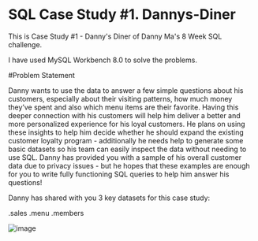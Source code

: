 # SQL Case Study #1. Dannys-Diner
This is Case Study #1 - Danny's Diner of Danny Ma's 8 Week SQL challenge.

I have used MySQL Workbench 8.0 to solve the problems.

#Problem Statement

Danny wants to use the data to answer a few simple questions about his customers, especially
about their visiting patterns, how much money they’ve spent and also which menu items are
their favorite. Having this deeper connection with his customers will help him deliver a better
and more personalized experience for his loyal customers. He plans on using these insights to
help him decide whether he should expand the existing customer loyalty program - additionally
he needs help to generate some basic datasets so his team can easily inspect the data without
needing to use SQL. Danny has provided you with a sample of his overall customer data due to
privacy issues - but he hopes that these examples are enough for you to write fully functioning
SQL queries to help him answer his questions!

Danny has shared with you 3 key datasets for this case study:

.sales
.menu
.members

![image](https://github.com/user-attachments/assets/f8915bd3-b62c-4771-8d83-67acd1d680ea)
